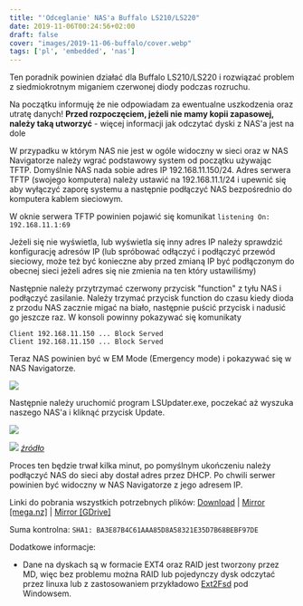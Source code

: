 ```yaml
---
title: "'Odceglanie' NAS'a Buffalo LS210/LS220"
date: 2019-11-06T00:24:56+02:00
draft: false
cover: "images/2019-11-06-buffalo/cover.webp"
tags: ['pl', 'embedded', 'nas']
---
```



Ten poradnik powinien działać dla Buffalo LS210/LS220 i rozwiązać problem z siedmiokrotnym miganiem czerwonej diody podczas rozruchu.

Na początku informuję że nie odpowiadam za ewentualne uszkodzenia oraz utratę danych! **Przed rozpoczęciem, jeżeli nie mamy kopii zapasowej, należy taką utworzyć** - więcej informacji jak odczytać dyski z NAS'a jest na dole

W przypadku w którym NAS nie jest w ogóle widoczny w sieci oraz w NAS Navigatorze należy wgrać podstawowy system od początku używając TFTP. Domyślnie NAS nada sobie adres IP 192.168.11.150/24\. Adres serwera TFTP (swojego komputera) należy ustawić na 192.168.11.1/24 i upewnić się aby wyłączyć zaporę systemu a następnie podłączyć NAS bezpośrednio do komputera kablem sieciowym.

W oknie serwera TFTP powinien pojawić się komunikat `listening On: 192.168.11.1:69`

Jeżeli się nie wyświetla, lub wyświetla się inny adres IP należy sprawdzić konfigurację adresów IP (lub spróbować odłączyć i podłączyć przewód sieciowy, może też być konieczne aby przed zmianą IP być podłączonym do obecnej sieci jeżeli adres się nie zmienia na ten który ustawiliśmy)

Następnie należy przytrzymać czerwony przycisk "function" z tyłu NAS i podłączyć zasilanie. Należy trzymać przycisk function do czasu kiedy dioda z przodu NAS zacznie migać na biało, następnie puścić przycisk i nadusić go jeszcze raz. W konsoli powinny pokazywać się komunikaty

`Client 192.168.11.150 ... Block Served`  
`Client 192.168.11.150 ... Block Served`

Teraz NAS powinien być w EM Mode (Emergency mode) i pokazywać się w NAS Navigatorze.

![](https://i.issei.space/ai389.jpg)

Następnie należy uruchomić program LSUpdater.exe, poczekać aż wyszuka naszego NAS'a i kliknąć przycisk Update.

![](https://i.issei.space/yp3di.png)

![](https://i.issei.space/8x00q.png) _[źródło](http://commonmanrants.blogspot.com/2014/01/buffalo-linkstation-partition-not-found.html)_

Proces ten będzie trwał kilka minut, po pomyślnym ukończeniu należy podłączyć NAS do sieci aby dostał adres przez DHCP. Po chwili serwer powinien być widoczny w NAS Navigatorze z jego adresem IP.

Linki do pobrania wszystkich potrzebnych plików: [Download](https://files.s2.issei.space/blog/Buffalo_ls2xx_recovery.zip) | [Mirror [mega.nz]](https://mega.nz/#!SRczCaxC!zZGums_mUh5XQUXvyBnLmz7GAaAZKwwJhxtsj87n0Mw) | [Mirror [GDrive]](https://drive.google.com/file/d/1jv4Rsm0fKDjrGTUyFFXdOGSFcFRLr43F/view?usp=sharing)

Suma kontrolna: `SHA1: BA3E87B4C61AAA85D8A58321E35D7B68BEBF97DE`

Dodatkowe informacje:

*   Dane na dyskach są w formacie EXT4 oraz RAID jest tworzony przez MD, więc bez problemu można RAID lub pojedynczy dysk odczytać przez linuxa lub z zastosowaniem przykładowo [Ext2Fsd](http://www.ext2fsd.com/) pod Windowsem.

